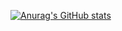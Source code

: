 [![Anurag's GitHub stats](https://github-readme-stats.vercel.app/api?username=oplidote)](https://github.com/anuraghazra/github-readme-stats)